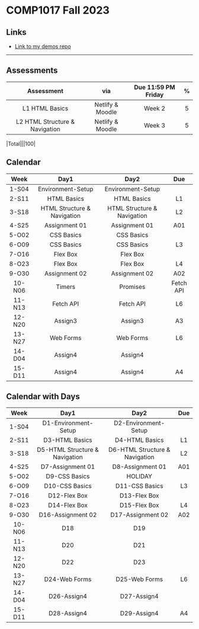# COMP1017 Fall 2023

## Links

- [Link to my demos repo]()

---

## Assessments

|Assessment|via|Due 11:59 PM Friday|%|
|:-:|:-:|:-:|:-:|
|L1 HTML Basics|Netlify & Moodle|Week 2|5
|L2 HTML Structure & Navigation|Netlify & Moodle|Week 3|5

|Total|||100|

## Calendar

|Week|Day1|Day2|Due|
|:-:|:-:|:-:|:-:|
|1-S04|Environment-Setup|Environment-Setup|
|2-S11|HTML Basics|HTML Basics|L1|
|3-S18|HTML Structure & Navigation|HTML Structure & Navigation|L2|
|4-S25|Assignment 01|Assignment 01|A01|
|5-O02|CSS Basics|CSS Basics||
|6-O09|CSS Basics|CSS Basics|L3|
|7-O16|Flex Box|Flex Box||
|8-O23|Flex Box|Flex Box|L4|
|9-O30|Assignment 02|Assignment 02|A02|
|10-N06|Timers|Promises|Fetch API|
|11-N13|Fetch API|Fetch API|L6|
|12-N20|Assign3|Assign3|A3|
|13-N27|Web Forms|Web Forms|L6|
|14-D04|Assign4|Assign4||
|15-D11|Assign4|Assign4|A4|

## Calendar with Days

|Week|Day1|Day2|Due|
|:-:|:-:|:-:|:-:|
|1-S04|D1-Environment-Setup|D2-Environment-Setup|
|2-S11|D3-HTML Basics|D4-HTML Basics|L1|
|3-S18|D5-HTML Structure & Navigation|D6-HTML Structure & Navigation|L2|
|4-S25|D7-Assignment 01|D8-Assignment 01|A01|
|5-O02|D9-CSS Basics|HOLIDAY||
|6-O09|D10-CSS Basics|D11-CSS Basics|L3|
|7-O16|D12-Flex Box|D13-Flex Box||
|8-O23|D14-Flex Box|D15-Flex Box|L4|
|9-O30|D16-Assignment 02|D17-Assignment 02|A02|
|10-N06|D18|D19||
|11-N13|D20|D21||
|12-N20|D22|D23||
|13-N27|D24-Web Forms|D25-Web Forms|L6|
|14-D04|D26-Assign4|D27-Assign4||
|15-D11|D28-Assign4|D29-Assign4|A4|
